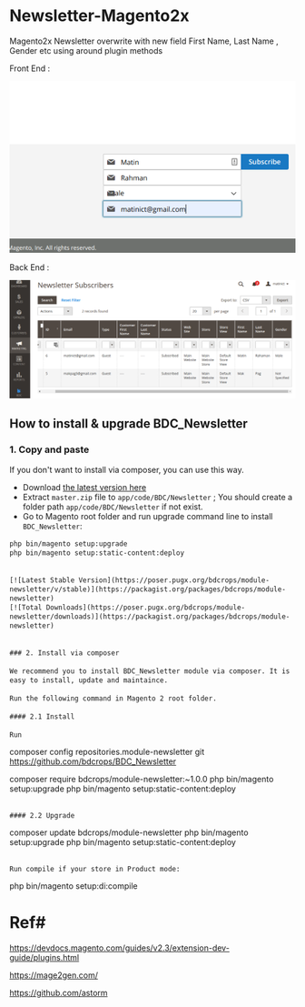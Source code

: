 # Newsletter-Magento2x

Magento2x Newsletter overwrite with new field First Name, Last Name , Gender etc using around plugin methods


Front End :

![Front End ](https://github.com/bdcrops/BDC_Newsletter/blob/master/view/frontend/web/images/newsletter-front.png)


Back End :


![Back End](https://github.com/bdcrops/BDC_Newsletter/blob/master/view/adminhtml/web/images/newsletter-backend.png)


## How to install & upgrade BDC_Newsletter


### 1. Copy and paste

If you don't want to install via composer, you can use this way.

- Download [the latest version here](https://github.com/bdcrops/BDC_Newsletter/archive/master.zip)
- Extract `master.zip` file to `app/code/BDC/Newsletter` ; You should create a folder path `app/code/BDC/Newsletter` if not exist.
- Go to Magento root folder and run upgrade command line to install `BDC_Newsletter`:

```
php bin/magento setup:upgrade
php bin/magento setup:static-content:deploy


[![Latest Stable Version](https://poser.pugx.org/bdcrops/module-newsletter/v/stable)](https://packagist.org/packages/bdcrops/module-newsletter)
[![Total Downloads](https://poser.pugx.org/bdcrops/module-newsletter/downloads)](https://packagist.org/packages/bdcrops/module-newsletter)


### 2. Install via composer

We recommend you to install BDC_Newsletter module via composer. It is easy to install, update and maintaince.

Run the following command in Magento 2 root folder.

#### 2.1 Install

Run
```
composer config repositories.module-newsletter git
https://github.com/bdcrops/BDC_Newsletter

composer require bdcrops/module-newsletter:~1.0.0
php bin/magento setup:upgrade
php bin/magento setup:static-content:deploy
```

#### 2.2 Upgrade    

```
composer update bdcrops/module-newsletter
php bin/magento setup:upgrade
php bin/magento setup:static-content:deploy
```

Run compile if your store in Product mode:

```
php bin/magento setup:di:compile



# Ref#

https://devdocs.magento.com/guides/v2.3/extension-dev-guide/plugins.html

https://mage2gen.com/

https://github.com/astorm
